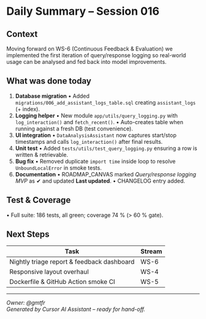 # Daily Summary – Session 016

## Context
Moving forward on WS-6 (Continuous Feedback & Evaluation) we implemented the first iteration of query/response logging so real-world usage can be analysed and fed back into model improvements.

## What was done today
1. **Database migration**
   • Added `migrations/006_add_assistant_logs_table.sql` creating `assistant_logs` (+ index).
2. **Logging helper**
   • New module `app/utils/query_logging.py` with `log_interaction()` and `fetch_recent()`.
   • Auto-creates table when running against a fresh DB (test convenience).
3. **UI integration**
   • `DataAnalysisAssistant` now captures start/stop timestamps and calls `log_interaction()` after final results.
4. **Unit test**
   • Added `tests/utils/test_query_logging.py` ensuring a row is written & retrievable.
5. **Bug fix**
   • Removed duplicate `import time` inside loop to resolve `UnboundLocalError` in smoke tests.
6. **Documentation**
   • ROADMAP_CANVAS marked *Query/response logging MVP* as ✔ and updated **Last updated**.
   • CHANGELOG entry added.

## Test & Coverage
• Full suite: 186 tests, all green; coverage 74 % (> 60 % gate).

## Next Steps
| Task | Stream |
|------|--------|
| Nightly triage report & feedback dashboard | WS-6 |
| Responsive layout overhaul | WS-4 |
| Dockerfile & GitHub Action smoke CI | WS-5 |

---
*Owner: @gmtfr*  
*Generated by Cursor AI Assistant – ready for hand-off.* 